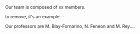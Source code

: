 Our team is composed of xx members.

to remove, it's an example --

Our professors are M. Blay-Fornarino, N. Feneon and M. Rey....